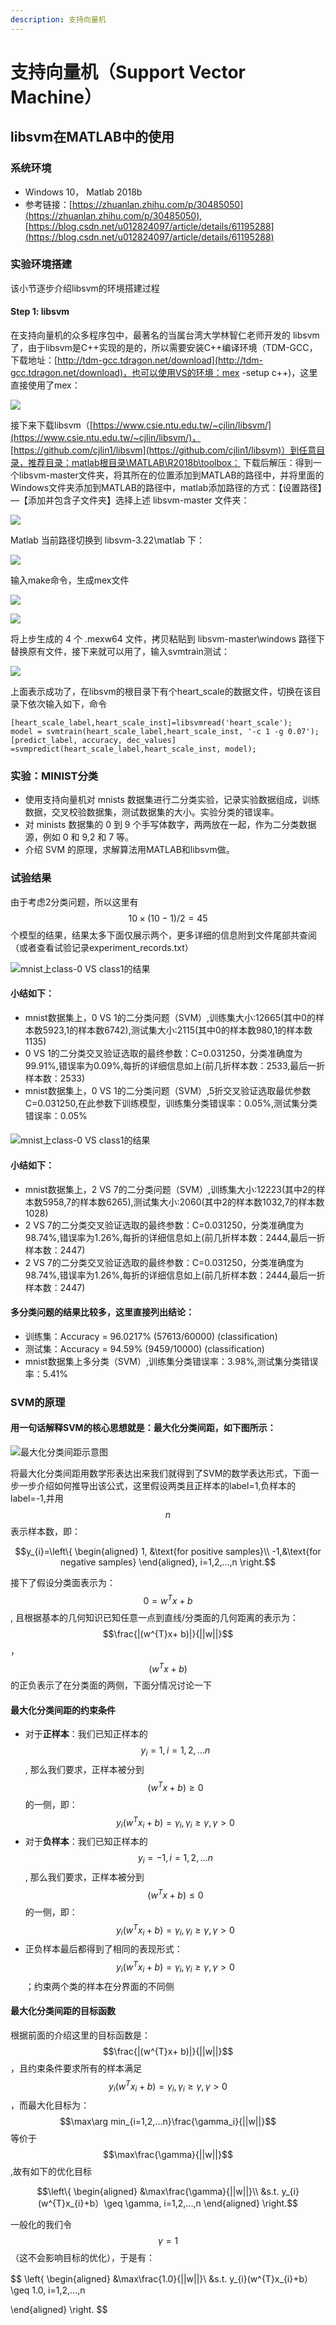 ```yaml
---
description: 支持向量机
---
```


# 支持向量机（Support Vector Machine）

## libsvm在MATLAB中的使用

### 系统环境

* Windows 10， Matlab 2018b
* 参考链接：[https://zhuanlan.zhihu.com/p/30485050](https://zhuanlan.zhihu.com/p/30485050), [https://blog.csdn.net/u012824097/article/details/61195288](https://blog.csdn.net/u012824097/article/details/61195288)

### 实验环境搭建

该小节逐步介绍libsvm的环境搭建过程

#### Step 1: libsvm

 在支持向量机的众多程序包中，最著名的当属台湾大学林智仁老师开发的 libsvm 了，由于libsvm是C++实现的是的，所以需要安装C++编译环境（TDM-GCC，下载地址：[http://tdm-gcc.tdragon.net/download](http://tdm-gcc.tdragon.net/download)，也可以使用VS的环境：mex -setup c++\)，这里直接使用了mex：

![](.gitbook/assets/image%20%289%29.png)

接下来下载libsvm（[https://www.csie.ntu.edu.tw/~cjlin/libsvm/](https://www.csie.ntu.edu.tw/~cjlin/libsvm/)，[https://github.com/cjlin1/libsvm](https://github.com/cjlin1/libsvm)）到任意目录，推荐目录：matlab根目录\MATLAB\R2018b\toolbox： 下载后解压：得到一个libsvm-master文件夹，将其所在的位置添加到MATLAB的路径中，并将里面的Windows文件夹添加到MATLAB的路径中，matlab添加路径的方式：【设置路径】—【添加并包含子文件夹】选择上述 libsvm-master 文件夹：

![](.gitbook/assets/image%20%2813%29.png)

 Matlab 当前路径切换到 libsvm-3.22\matlab 下：

![](.gitbook/assets/image%20%2815%29.png)

输入make命令，生成mex文件

![](.gitbook/assets/image%20%2814%29.png)

![](.gitbook/assets/image%20%287%29.png)

将上步生成的 4 个 .mexw64 文件，拷贝粘贴到 libsvm-master\windows 路径下  
替换原有文件，接下来就可以用了，输入svmtrain测试：

![](.gitbook/assets/image%20%2817%29.png)

上面表示成功了，在libsvm的根目录下有个heart\_scale的数据文件，切换在该目录下依次输入如下，命令

```text
[heart_scale_label,heart_scale_inst]=libsvmread('heart_scale');
model = svmtrain(heart_scale_label,heart_scale_inst, '-c 1 -g 0.07');
[predict_label, accuracy, dec_values] =svmpredict(heart_scale_label,heart_scale_inst, model);
```

### 实验：MINIST分类

* 使用支持向量机对 mnists 数据集进行二分类实验，记录实验数据组成，训练数据，交叉校验数据集，测试数据集的大小。实验分类的错误率。
* 对 minists 数据集的 0 到 9 个手写体数字，两两放在一起，作为二分类数据源，例如 0 和 9,2 和 7 等。 
* 介绍 SVM 的原理，求解算法用MATLAB和libsvm做。

### 试验结果

由于考虑2分类问题，所以这里有$$10\times(10-1)/2=45$$个模型的结果，结果太多下面仅展示两个，更多详细的信息附到文件尾部共查阅（或者查看试验记录experiment\_records.txt）

![mnist&#x4E0A;class-0 VS class1&#x7684;&#x7ED3;&#x679C;](.gitbook/assets/image%20%282%29.png)

#### 小结如下：

* mnist数据集上，0 VS 1的二分类问题（SVM）,训练集大小:12665\(其中0的样本数5923,1的样本数6742\),测试集大小:2115\(其中0的样本数980,1的样本数1135\)
* 0 VS 1的二分类交叉验证选取的最终参数：C=0.031250，分类准确度为99.91%,错误率为0.09%,每折的详细信息如上\(前几折样本数：2533,最后一折样本数：2533\)
* mnist数据集上，0 VS 1的二分类问题（SVM）,5折交叉验证选取最优参数C=0.031250,在此参数下训练模型，训练集分类错误率：0.05%,测试集分类错误率：0.05%

####  

![mnist&#x4E0A;class-0 VS class1&#x7684;&#x7ED3;&#x679C;](.gitbook/assets/image%20%283%29.png)

#### 小结如下：

* mnist数据集上，2 VS 7的二分类问题（SVM）,训练集大小:12223\(其中2的样本数5958,7的样本数6265\),测试集大小:2060\(其中2的样本数1032,7的样本数1028\)
* 2 VS 7的二分类交叉验证选取的最终参数：C=0.031250，分类准确度为98.74%,错误率为1.26%,每折的详细信息如上\(前几折样本数：2444,最后一折样本数：2447\)
* 2 VS 7的二分类交叉验证选取的最终参数：C=0.031250，分类准确度为98.74%,错误率为1.26%,每折的详细信息如上\(前几折样本数：2444,最后一折样本数：2447\)

#### 多分类问题的结果比较多，这里直接列出结论：

* 训练集：Accuracy = 96.0217% \(57613/60000\) \(classification\) 
* 测试集：Accuracy = 94.59% \(9459/10000\) \(classification\) 
* mnist数据集上多分类（SVM）,训练集分类错误率：3.98%,测试集分类错误率：5.41%

### SVM的原理

#### **用一句话解释SVM的核心思想就是：最大化分类间距，如下图所示：**

![&#x6700;&#x5927;&#x5316;&#x5206;&#x7C7B;&#x95F4;&#x8DDD;&#x793A;&#x610F;&#x56FE;](.gitbook/assets/image%20%285%29.png)

将最大化分类间距用数学形表达出来我们就得到了SVM的数学表达形式，下面一步一步介绍如何推导出该公式，这里假设两类且正样本的label=1,负样本的label=-1,并用$$n$$表示样本数，即：

$$y_{i}=\left\{ \begin{aligned} 1, &\text{for positive samples}\\ -1,&\text{for negative samples} \end{aligned}, i=1,2,...,n \right.$$

接下了假设分类面表示为：$$0=w^{T}x+b$$, 且根据基本的几何知识已知任意一点到直线/分类面的几何距离的表示为：$$\frac{|(w^{T}x+ b)|}{||w||}$$，$$(w^{T}x+ b)  $$的正负表示了在分类面的两侧，下面分情况讨论一下

#### 最大化分类间距的约束条件

* 对于**正样本**：我们已知正样本的$$y_i=1,i=1,2,...n $$, 那么我们要求，正样本被分到$$(w^{T}x+ b)\geq 0 $$的一侧，即：$$y_i(w^{T}x_i+ b) = \gamma_i, \gamma_i \geq \gamma, \gamma > 0$$
* 对于**负样本**：我们已知正样本的$$y_i=-1,i=1,2,...n $$, 那么我们要求，正样本被分到$$(w^{T}x+ b)\leq 0$$的一侧，即：$$y_i(w^{T}x_i+ b) = \gamma_i, \gamma_i \geq \gamma, \gamma > 0$$
* 正负样本最后都得到了相同的表现形式：$$y_i(w^{T}x_i+ b) = \gamma_i, \gamma_i \geq \gamma, \gamma > 0$$；约束两个类的样本在分界面的不同侧

#### 最大化分类间距的目标函数

根据前面的介绍这里的目标函数是：$$\frac{|(w^{T}x+ b)|}{||w||}$$，且约束条件要求所有的样本满足$$y_i(w^{T}x_i+ b) = \gamma_i, \gamma_i \geq \gamma, \gamma > 0$$，而最大化目标为：$$\max\arg min_{i=1,2,...n}\frac{\gamma_i}{||w||}$$等价于$$\max\frac{\gamma}{||w||}$$,故有如下的优化目标

$$\left\{  \begin{aligned} &\max\frac{\gamma}{||w||}\\ &s.t. y_{i}(w^{T}x_{i}+b）\geq \gamma, i=1,2,...,n  \end{aligned}  \right.$$

一般化的我们令$$\gamma=1$$（这不会影响目标的优化），于是有：

$$
\left\{ 
\begin{aligned}
&\max\frac{1.0}{||w||}\\
&s.t. y_{i}(w^{T}x_{i}+b）\geq 1.0, i=1,2,...,n

\end{aligned} 
\right.
$$



